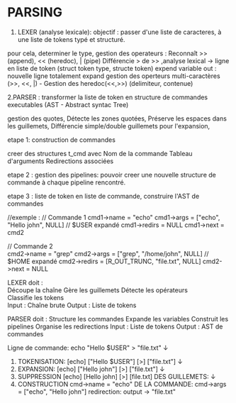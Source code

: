 
# PARSING

1. LEXER (analyse lexicale): 
objectif : passer d'une liste de caracteres,  à une liste de tokens typé et structuré.

pour cela, determiner le type,
gestion des operateurs : 
Reconnaît >> (append), << (heredoc), | (pipe)
Différencie > de >>
,analyse lexical -> ligne en liste de token (struct token type, structe token)
 expend variable out : nouvelle ligne totalement expand
gestion des operteurs multi-caractères (>>, <<, |)
          - Gestion des heredoc(<<,>>) (delimiteur, contenue)


2.PARSER : 
transformer la liste de token en structure de commandes executables (AST - Abstract syntac Tree)

gestion des quotes,
Détecte les zones quotées,
Préserve les espaces dans les guillemets,
Différencie simple/double guillemets pour l'expansion,


etape 1: construction de commandes

creer des structures t_cmd avec 
Nom de la commande
Tableau d'arguments
Redirections associées

etape 2 : gestion des pipelines:
pouvoir creer une nouvelle structure de commande à chaque pipeline rencontré.

etape 3 : liste de token en liste de commande, construire l'AST de commandes

//exemple :
// Commande 1
cmd1->name = "echo"
cmd1->args = ["echo", "Hello john", NULL]  // $USER expandé
cmd1->redirs = NULL
cmd1->next = cmd2

// Commande 2  
cmd2->name = "grep"
cmd2->args = ["grep", "/home/john", NULL]  // $HOME expandé
cmd2->redirs = [R_OUT_TRUNC, "file.txt", NULL]
cmd2->next = NULL


LEXER	   doit :       
Découpe la chaîne
Gère les guillemets	
Détecte les opérateurs	
Classifie les tokens	
Input : Chaîne brute
Output : Liste de tokens	

PARSER doit :
Structure les commandes
Expande les variables
Construit les pipelines
Organise les redirections
Input : Liste de tokens
Output : AST de commandes


Ligne de commande: echo "Hello $USER" > "file.txt"
                    ↓
1. TOKENISATION:   [echo] ["Hello $USER"] [>] ["file.txt"]
                    ↓
2. EXPANSION:      [echo] ["Hello john"] [>] ["file.txt"]
                    ↓  
3. SUPPRESSION     [echo] [Hello john] [>] [file.txt]
   DES GUILLEMETS:
                    ↓
4. CONSTRUCTION    cmd->name = "echo"
   DE LA COMMANDE: cmd->args = ["echo", "Hello john"]
                   redirection: output -> "file.txt"
